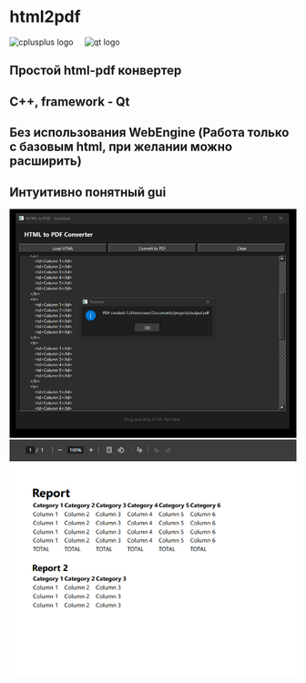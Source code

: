 # html2pdf

<div align="left">
  <img src="https://cdn.jsdelivr.net/gh/devicons/devicon/icons/cplusplus/cplusplus-original.svg" height="40" alt="cplusplus logo"  />
  <img width="12" />
  <img src="https://cdn.jsdelivr.net/gh/devicons/devicon/icons/qt/qt-original.svg" height="40" alt="qt logo"  />
</div>

## Простой html-pdf конвертер

## С++, framework - Qt

## Без использования WebEngine (Работа только с базовым html, при желании можно расширить)

## Интуитивно понятный gui

![screen1](./screen/screen1.jpg)
![screen1](./screen/screen2.jpg)